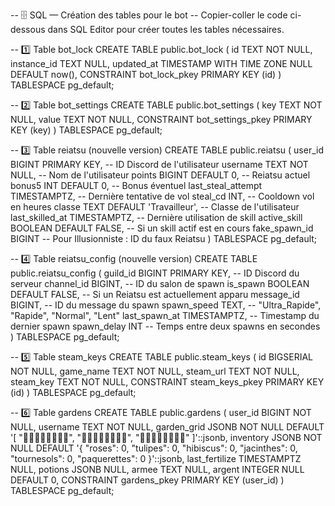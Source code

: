 -- 🗄️ SQL — Création des tables pour le bot
-- Copier-coller le code ci-dessous dans SQL Editor pour créer toutes les tables nécessaires.

-- 1️⃣ Table bot_lock
CREATE TABLE public.bot_lock (
    id TEXT NOT NULL,
    instance_id TEXT NULL,
    updated_at TIMESTAMP WITH TIME ZONE NULL DEFAULT now(),
    CONSTRAINT bot_lock_pkey PRIMARY KEY (id)
) TABLESPACE pg_default;

-- 2️⃣ Table bot_settings
CREATE TABLE public.bot_settings (
    key TEXT NOT NULL,
    value TEXT NOT NULL,
    CONSTRAINT bot_settings_pkey PRIMARY KEY (key)
) TABLESPACE pg_default;

-- 3️⃣ Table reiatsu (nouvelle version)
CREATE TABLE public.reiatsu (
    user_id BIGINT PRIMARY KEY,                    -- ID Discord de l'utilisateur
    username TEXT NOT NULL,                        -- Nom de l'utilisateur
    points BIGINT DEFAULT 0,                       -- Reiatsu actuel
    bonus5 INT DEFAULT 0,                           -- Bonus éventuel
    last_steal_attempt TIMESTAMPTZ,               -- Dernière tentative de vol
    steal_cd INT,                                  -- Cooldown vol en heures
    classe TEXT DEFAULT 'Travailleur',            -- Classe de l'utilisateur
    last_skilled_at TIMESTAMPTZ,                  -- Dernière utilisation de skill
    active_skill BOOLEAN DEFAULT FALSE,           -- Si un skill actif est en cours
    fake_spawn_id BIGINT                            -- Pour Illusionniste : ID du faux Reiatsu
) TABLESPACE pg_default;

-- 4️⃣ Table reiatsu_config (nouvelle version)
CREATE TABLE public.reiatsu_config (
    guild_id BIGINT PRIMARY KEY,                  -- ID Discord du serveur
    channel_id BIGINT,                             -- ID du salon de spawn
    is_spawn BOOLEAN DEFAULT FALSE,               -- Si un Reiatsu est actuellement apparu
    message_id BIGINT,                             -- ID du message du spawn
    spawn_speed TEXT,                              -- "Ultra_Rapide", "Rapide", "Normal", "Lent"
    last_spawn_at TIMESTAMPTZ,                     -- Timestamp du dernier spawn
    spawn_delay INT                                -- Temps entre deux spawns en secondes
) TABLESPACE pg_default;

-- 5️⃣ Table steam_keys
CREATE TABLE public.steam_keys (
    id BIGSERIAL NOT NULL,
    game_name TEXT NOT NULL,
    steam_url TEXT NOT NULL,
    steam_key TEXT NOT NULL,
    CONSTRAINT steam_keys_pkey PRIMARY KEY (id)
) TABLESPACE pg_default;

-- 6️⃣ Table gardens
CREATE TABLE public.gardens (
    user_id BIGINT NOT NULL,
    username TEXT NOT NULL,
    garden_grid JSONB NOT NULL DEFAULT '[
        "🌱🌱🌱🌱🌱🌱🌱🌱",
        "🌱🌱🌱🌱🌱🌱🌱🌱",
        "🌱🌱🌱🌱🌱🌱🌱🌱"
    ]'::jsonb,
    inventory JSONB NOT NULL DEFAULT '{
        "roses": 0,
        "tulipes": 0,
        "hibiscus": 0,
        "jacinthes": 0,
        "tournesols": 0,
        "paquerettes": 0
    }'::jsonb,
    last_fertilize TIMESTAMPTZ NULL,
    potions JSONB NULL,
    armee TEXT NULL,
    argent INTEGER NULL DEFAULT 0,
    CONSTRAINT gardens_pkey PRIMARY KEY (user_id)
) TABLESPACE pg_default;
